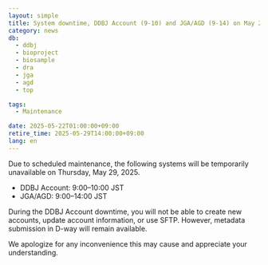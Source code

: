 ```yaml
---
layout: simple
title: System downtime, DDBJ Account (9-10) and JGA/AGD (9-14) on May 29, 2025
category: news
db:
  - ddbj
  - bioproject
  - biosample
  - dra
  - jga
  - agd
  - top

tags:
  - Maintenance

date: 2025-05-22T01:00:00+09:00
retire_time: 2025-05-29T14:00:00+09:00
lang: en
---
```


Due to scheduled maintenance, the following systems will be temporarily unavailable on Thursday, May 29, 2025.

* DDBJ Account: 9:00–10:00 JST
* JGA/AGD: 9:00–14:00 JST

During the DDBJ Account downtime, you will not be able to create new accounts, update account information, or use SFTP. However, metadata submission in D-way will remain available.  

We apologize for any inconvenience this may cause and appreciate your understanding.
